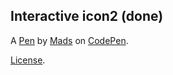 Interactive icon2 (done)
------------------------


A [Pen](https://codepen.io/mads10000/pen/QaZaOK) by [Mads](https://codepen.io/mads10000) on [CodePen](https://codepen.io).

[License](https://codepen.io/mads10000/pen/QaZaOK/license).